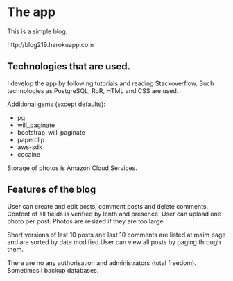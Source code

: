 <h1> The app</h1>
<p>This is a simple blog. </p>
<p>http://blog219.herokuapp.com </p>
<h2>Technologies that are used.</h2>
<p>I develop the app by following tutorials and reading Stackoverflow. Such technologies as PostgreSQL, RoR, HTML and CSS are used.</p>
<p>Additional gems (except defaults): </p>
<ul>
<li>pg
<li>will_paginate
<li>bootstrap-will_paginate
<li> paperclip
<li>aws-sdk
<li>cocaine
</ul>
<p>Storage of photos is Amazon Cloud Services.
<h2> Features of the blog </h2>
<p>User can create and edit posts, comment posts and delete comments. Content of all fields is verified by lenth and presence. User can upload one photo per post. Photos are resized if they are too large.</p>
<p>Short versions of last 10 posts and last 10 comments are listed at maim page and are sorted by date modified.User can view all posts by paging through them. </p>
<p>There are no any authorisation and administrators (total freedom).
Sometimes I backup databases.</p>










